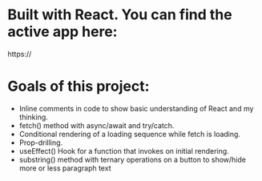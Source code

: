 # Built with React. You can find the active app here:

https://

# Goals of this project:

- Inline comments in code to show basic understanding of React and my thinking.
- fetch() method with async/await and try/catch.
- Conditional rendering of a loading sequence while fetch is loading.
- Prop-drilling.
- useEffect() Hook for a function that invokes on initial rendering.
- substring() method with ternary operations on a button to show/hide more or less paragraph text